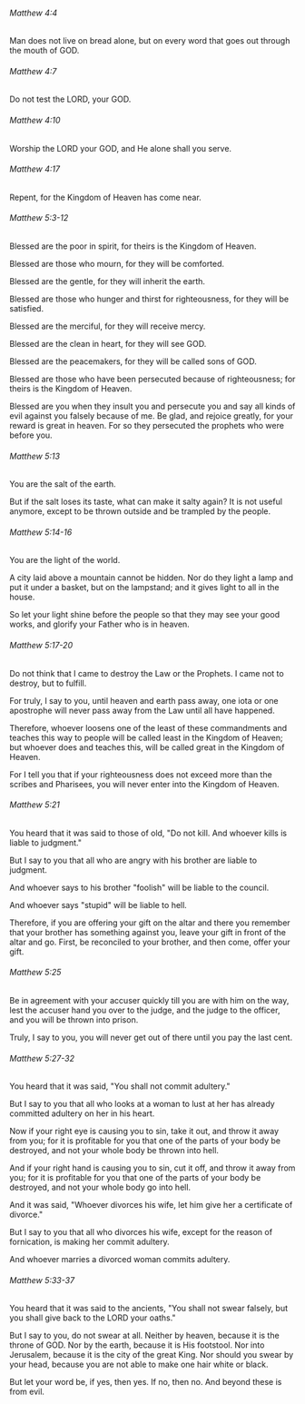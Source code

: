 ###### Matthew 4:4

Man does not live on bread alone, but on every word that goes out through the mouth of GOD.

###### Matthew 4:7

Do not test the LORD, your GOD.

###### Matthew 4:10

Worship the LORD your GOD, and He alone shall you serve.

###### Matthew 4:17

Repent, for the Kingdom of Heaven has come near.

###### Matthew 5:3-12

Blessed are the poor in spirit, for theirs is the Kingdom of Heaven.

Blessed are those who mourn, for they will be comforted.

Blessed are the gentle, for they will inherit the earth.

Blessed are those who hunger and thirst for righteousness, for they will be satisfied.

Blessed are the merciful, for they will receive mercy.

Blessed are the clean in heart, for they will see GOD.

Blessed are the peacemakers, for they will be called sons of GOD.

Blessed are those who have been persecuted because of righteousness; for theirs is the Kingdom of Heaven.

Blessed are you when they insult you and persecute you and say all kinds of evil against you falsely because of me. Be glad, and rejoice greatly, for your reward is great in heaven. For so they persecuted the prophets who were before you.

###### Matthew 5:13

You are the salt of the earth.

But if the salt loses its taste, what can make it salty again? It is not useful anymore, except to be thrown outside and be trampled by the people.

###### Matthew 5:14-16

You are the light of the world.

A city laid above a mountain cannot be hidden. Nor do they light a lamp and put it under a basket, but on the lampstand; and it gives light to all in the house.

So let your light shine before the people so that they may see your good works, and glorify your Father who is in heaven.

###### Matthew 5:17-20

Do not think that I came to destroy the Law or the Prophets. I came not to destroy, but to fulfill.

For truly, I say to you, until heaven and earth pass away, one iota or one apostrophe will never pass away from the Law until all have happened.

Therefore, whoever loosens one of the least of these commandments and teaches this way to people will be called least in the Kingdom of Heaven; but whoever does and teaches this, will be called great in the Kingdom of Heaven.

For I tell you that if your righteousness does not exceed more than the scribes and Pharisees, you will never enter into the Kingdom of Heaven.

###### Matthew 5:21

You heard that it was said to those of old, "Do not kill. And whoever kills is liable to judgment."

But I say to you that all who are angry with his brother are liable to judgment.

And whoever says to his brother "foolish" will be liable to the council.

And whoever says "stupid" will be liable to hell.

Therefore, if you are offering your gift on the altar and there you remember that your brother has something against you, leave your gift in front of the altar and go. First, be reconciled to your brother, and then come, offer your gift.

###### Matthew 5:25

Be in agreement with your accuser quickly till you are with him on the way, lest the accuser hand you over to the judge, and the judge to the officer, and you will be thrown into prison.

Truly, I say to you, you will never get out of there until you pay the last cent.

###### Matthew 5:27-32

You heard that it was said, "You shall not commit adultery."

But I say to you that all who looks at a woman to lust at her has already committed adultery on her in his heart.

Now if your right eye is causing you to sin, take it out, and throw it away from you; for it is profitable for you that one of the parts of your body be destroyed, and not your whole body be thrown into hell.

And if your right hand is causing you to sin, cut it off, and throw it away from you; for it is profitable for you that one of the parts of your body be destroyed, and not your whole body go into hell.

And it was said, "Whoever divorces his wife, let him give her a certificate of divorce."

But I say to you that all who divorces his wife, except for the reason of fornication, is making her commit adultery.

And whoever marries a divorced woman commits adultery.

###### Matthew 5:33-37

You heard that it was said to the ancients, "You shall not swear falsely, but you shall give back to the LORD your oaths."

But I say to you, do not swear at all. Neither by heaven, because it is the throne of GOD. Nor by the earth, because it is His footstool. Nor into Jerusalem, because it is the city of the great King. Nor should you swear by your head, because you are not able to make one hair white or black.

But let your word be, if yes, then yes. If no, then no. And beyond these is from evil.

